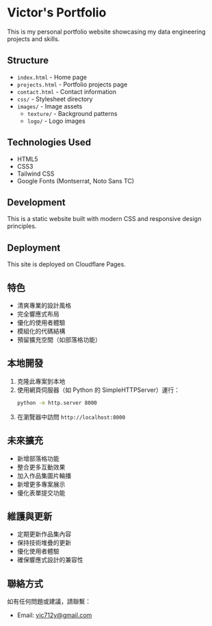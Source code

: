 # Victor's Portfolio

This is my personal portfolio website showcasing my data engineering projects and skills.

## Structure

- `index.html` - Home page
- `projects.html` - Portfolio projects page
- `contact.html` - Contact information
- `css/` - Stylesheet directory
- `images/` - Image assets
  - `texture/` - Background patterns
  - `logo/` - Logo images

## Technologies Used

- HTML5
- CSS3
- Tailwind CSS
- Google Fonts (Montserrat, Noto Sans TC)

## Development

This is a static website built with modern CSS and responsive design principles.

## Deployment

This site is deployed on Cloudflare Pages.

## 特色

- 清爽專業的設計風格
- 完全響應式布局
- 優化的使用者體驗
- 模組化的代碼結構
- 預留擴充空間（如部落格功能）

## 本地開發

1. 克隆此專案到本地
2. 使用網頁伺服器（如 Python 的 SimpleHTTPServer）運行：
   ```bash
   python -m http.server 8000
   ```
3. 在瀏覽器中訪問 `http://localhost:8000`

## 未來擴充

- 新增部落格功能
- 整合更多互動效果
- 加入作品集圖片輪播
- 新增更多專案展示
- 優化表單提交功能

## 維護與更新

- 定期更新作品集內容
- 保持技術堆疊的更新
- 優化使用者體驗
- 確保響應式設計的兼容性

## 聯絡方式

如有任何問題或建議，請聯繫：
- Email: vic712y@gmail.com 